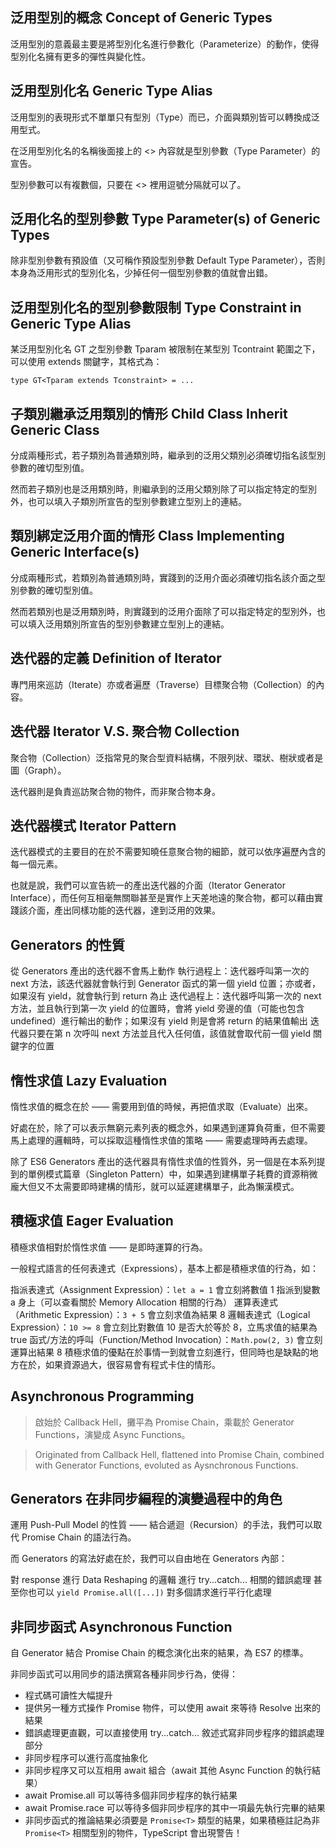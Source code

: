 ## 泛用型別的概念 Concept of Generic Types

泛用型別的意義最主要是將型別化名進行參數化（Parameterize）的動作，使得型別化名擁有更多的彈性與變化性。

## 泛用型別化名 Generic Type Alias

泛用型別的表現形式不單單只有型別（Type）而已，介面與類別皆可以轉換成泛用型式。

在泛用型別化名的名稱後面接上的 <> 內容就是型別參數（Type Parameter）的宣告。

型別參數可以有複數個，只要在 <> 裡用逗號分隔就可以了。

## 泛用化名的型別參數 Type Parameter(s) of Generic Types

除非型別參數有預設值（又可稱作預設型別參數 Default Type Parameter），否則本身為泛用形式的型別化名，少掉任何一個型別參數的值就會出錯。

## 泛用型別化名的型別參數限制 Type Constraint in Generic Type Alias

某泛用型別化名 GT 之型別參數 Tparam 被限制在某型別 Tcontraint 範圍之下，可以使用 extends 關鍵字，其格式為：

```
type GT<Tparam extends Tconstraint> = ...
```

## 子類別繼承泛用類別的情形 Child Class Inherit Generic Class

分成兩種形式，若子類別為普通類別時，繼承到的泛用父類別必須確切指名該型別參數的確切型別值。

然而若子類別也是泛用類別時，則繼承到的泛用父類別除了可以指定特定的型別外，也可以填入子類別所宣告的型別參數建立型別上的連結。

## 類別綁定泛用介面的情形 Class Implementing Generic Interface(s)

分成兩種形式，若類別為普通類別時，實踐到的泛用介面必須確切指名該介面之型別參數的確切型別值。

然而若類別也是泛用類別時，則實踐到的泛用介面除了可以指定特定的型別外，也可以填入泛用類別所宣告的型別參數建立型別上的連結。

## 迭代器的定義 Definition of Iterator

專門用來巡訪（Iterate）亦或者遍歷（Traverse）目標聚合物（Collection）的內容。

## 迭代器 Iterator V.S. 聚合物 Collection

聚合物（Collection）泛指常見的聚合型資料結構，不限列狀、環狀、樹狀或者是圖（Graph）。

迭代器則是負責巡訪聚合物的物件，而非聚合物本身。

## 迭代器模式 Iterator Pattern

迭代器模式的主要目的在於不需要知曉任意聚合物的細節，就可以依序遍歷內含的每一個元素。

也就是說，我們可以宣告統一的產出迭代器的介面（Iterator Generator Interface），而任何互相毫無關聯甚至是實作上天差地遠的聚合物，都可以藉由實踐該介面，產出同樣功能的迭代器，達到泛用的效果。

## Generators 的性質

從 Generators 產出的迭代器不會馬上動作
執行過程上：迭代器呼叫第一次的 next 方法，該迭代器就會執行到 Generator 函式的第一個 yield 位置；亦或者，如果沒有 yield，就會執行到 return 為止
迭代過程上：迭代器呼叫第一次的 next 方法，並且執行到第一次 yield 的位置時，會將 yield 旁邊的值（可能也包含 undefined）進行輸出的動作；如果沒有 yield 則是會將 return 的結果值輸出
迭代器只要在第 n 次呼叫 next 方法並且代入任何值，該值就會取代前一個 yield 關鍵字的位置

## 惰性求值 Lazy Evaluation

惰性求值的概念在於 —— 需要用到值的時候，再把值求取（Evaluate）出來。

好處在於，除了可以表示無窮元素列表的概念外，如果遇到運算負荷重，但不需要馬上處理的邏輯時，可以採取這種惰性求值的策略 —— 需要處理時再去處理。

除了 ES6 Generators 產出的迭代器具有惰性求值的性質外，另一個是在本系列提到的單例模式篇章（Singleton Pattern）中，如果遇到建構單子耗費的資源稍微龐大但又不太需要即時建構的情形，就可以延遲建構單子，此為懶漢模式。

## 積極求值 Eager Evaluation

積極求值相對於惰性求值 —— 是即時運算的行為。

一般程式語言的任何表達式（Expressions），基本上都是積極求值的行為，如：

指派表達式（Assignment Expression）：`let a = 1` 會立刻將數值 1 指派到變數 a 身上（可以查看關於 Memory Allocation 相關的行為）
運算表達式（Arithmetic Expression）：`3 + 5` 會立刻求值為結果 8
邏輯表達式（Logical Expression）：`10 >= 8` 會立刻比對數值 10 是否大於等於 8，立馬求值的結果為 true
函式/方法的呼叫（Function/Method Invocation）：`Math.pow(2, 3)` 會立刻運算出結果 8
積極求值的優點在於事情一到就會立刻進行，但同時也是缺點的地方在於，如果資源過大，很容易會有程式卡住的情形。

## Asynchronous Programming

> 啟始於 Callback Hell，攤平為 Promise Chain，乘載於 Generator Functions，演變成 Async Functions。

> Originated from Callback Hell, flattened into Promise Chain, combined with Generator Functions, evoluted as Aysnchronous Functions.

## Generators 在非同步編程的演變過程中的角色

運用 Push-Pull Model 的性質 —— 結合遞迴（Recursion）的手法，我們可以取代 Promise Chain 的語法行為。

而 Generators 的寫法好處在於，我們可以自由地在 Generators 內部：

對 response 進行 Data Reshaping 的邏輯
進行 try...catch... 相關的錯誤處理
甚至你也可以 `yield Promise.all([...])` 對多個請求進行平行化處理

## 非同步函式 Asynchronous Function

自 Generator 結合 Promise Chain 的概念演化出來的結果，為 ES7 的標準。

非同步函式可以用同步的語法撰寫各種非同步行為，使得：

- 程式碼可讀性大幅提升
- 提供另一種方式操作 Promise 物件，可以使用 await 來等待 Resolve 出來的結果
- 錯誤處理更直觀，可以直接使用 try...catch... 敘述式寫非同步程序的錯誤處理部分
- 非同步程序可以進行高度抽象化
- 非同步程序又可以互相用 await 組合（await 其他 Async Function 的執行結果）
- await Promise.all 可以等待多個非同步程序的執行結果
- await Promise.race 可以等待多個非同步程序的其中一項最先執行完畢的結果
- 非同步函式的推論結果必須要是 `Promise<T>` 類型的結果，如果積極註記為非 `Promise<T>` 相關型別的物件，TypeScript 會出現警告！

